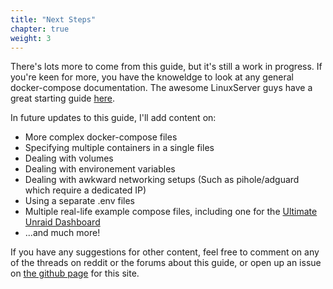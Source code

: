 ```yaml
---
title: "Next Steps"
chapter: true
weight: 3
---
```


There's lots more to come from this guide, but it's still a work in progress. If you're keen for more, you have the knoweldge to look at any general docker-compose documentation. The awesome LinuxServer guys have a great starting guide [here](https://docs.linuxserver.io/general/docker-compose).

In future updates to this guide, I'll add content on:

* More complex docker-compose files
* Specifying multiple containers in a single files
* Dealing with volumes
* Dealing with environement variables
* Dealing with awkward networking setups (Such as pihole/adguard which require a dedicated IP)
* Using a separate .env files
* Multiple real-life example compose files, including one for the [Ultimate Unraid Dashboard](https://forums.unraid.net/topic/96895-ultimate-unraid-dashboard-uud/)
* ...and much more!

If you have any suggestions for other content, feel free to comment on any of the threads on reddit or the forums about this guide, or open up an issue on [the github page](https://github.com/neoKushan/compose-on-unraid) for this site.